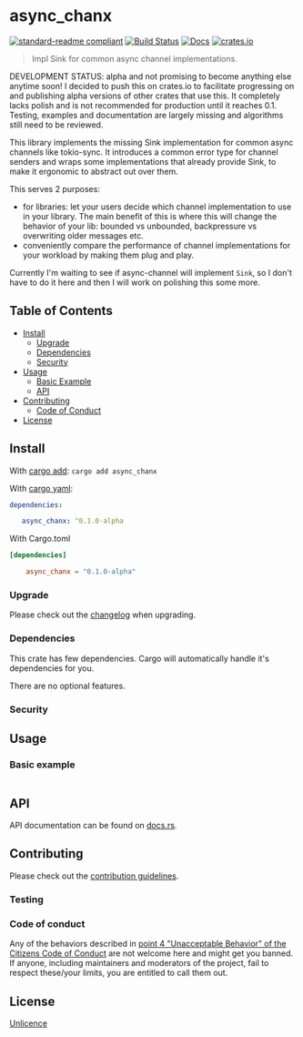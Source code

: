 # async_chanx

[![standard-readme compliant](https://img.shields.io/badge/readme%20style-standard-brightgreen.svg?style=flat-square)](https://github.com/RichardLitt/standard-readme)
[![Build Status](https://api.travis-ci.org/najamelan/async_chanx.svg?branch=master)](https://travis-ci.org/najamelan/async_chanx)
[![Docs](https://docs.rs/async_chanx/badge.svg)](https://docs.rs/async_chanx)
[![crates.io](https://img.shields.io/crates/v/async_chanx.svg)](https://crates.io/crates/async_chanx)


> Impl Sink for common async channel implementations.

DEVELOPMENT STATUS: alpha and not promising to become anything else anytime soon! I decided to push this on crates.io to facilitate progressing on and publishing alpha versions of other crates that use this. It completely lacks polish and is not recommended for production until it reaches 0.1. Testing, examples and documentation are largely missing and algorithms still need to be reviewed.

This library implements the missing Sink implementation for common async channels like tokio-sync. It introduces a common error type for channel senders and wraps some implementations that already provide Sink, to make it ergonomic to abstract out over them.

This serves 2 purposes:
- for libraries: let your users decide which channel implementation to use in your library. The main benefit of this is where this will change the behavior of your lib: bounded vs unbounded, backpressure vs overwriting older messages etc.
- conveniently compare the performance of channel implementations for your workload by making them plug and play.

Currently I'm waiting to see if async-channel will implement `Sink`, so I don't have to do it here and then I will work on polishing this some more.

## Table of Contents

- [Install](#install)
   - [Upgrade](#upgrade)
   - [Dependencies](#dependencies)
   - [Security](#security)
- [Usage](#usage)
   - [Basic Example](#basic-example)
   - [API](#api)
- [Contributing](#contributing)
   - [Code of Conduct](#code-of-conduct)
- [License](#license)


## Install
With [cargo add](https://github.com/killercup/cargo-edit):
`cargo add async_chanx`

With [cargo yaml](https://gitlab.com/storedbox/cargo-yaml):
```yaml
dependencies:

   async_chanx: ^0.1.0-alpha
```

With Cargo.toml
```toml
[dependencies]

    async_chanx = "0.1.0-alpha"
```

### Upgrade

Please check out the [changelog](https://github.com/najamelan/async_chanx/blob/master/CHANGELOG.md) when upgrading.


### Dependencies

This crate has few dependencies. Cargo will automatically handle it's dependencies for you.

There are no optional features.


### Security




## Usage



### Basic example

```rust

```

## API

API documentation can be found on [docs.rs](https://docs.rs/async_chanx).


## Contributing

Please check out the [contribution guidelines](https://github.com/najamelan/async_chanx/blob/master/CONTRIBUTING.md).


### Testing


### Code of conduct

Any of the behaviors described in [point 4 "Unacceptable Behavior" of the Citizens Code of Conduct](https://github.com/stumpsyn/policies/blob/master/citizen_code_of_conduct.md#4-unacceptable-behavior) are not welcome here and might get you banned. If anyone, including maintainers and moderators of the project, fail to respect these/your limits, you are entitled to call them out.

## License

[Unlicence](https://unlicense.org/)

